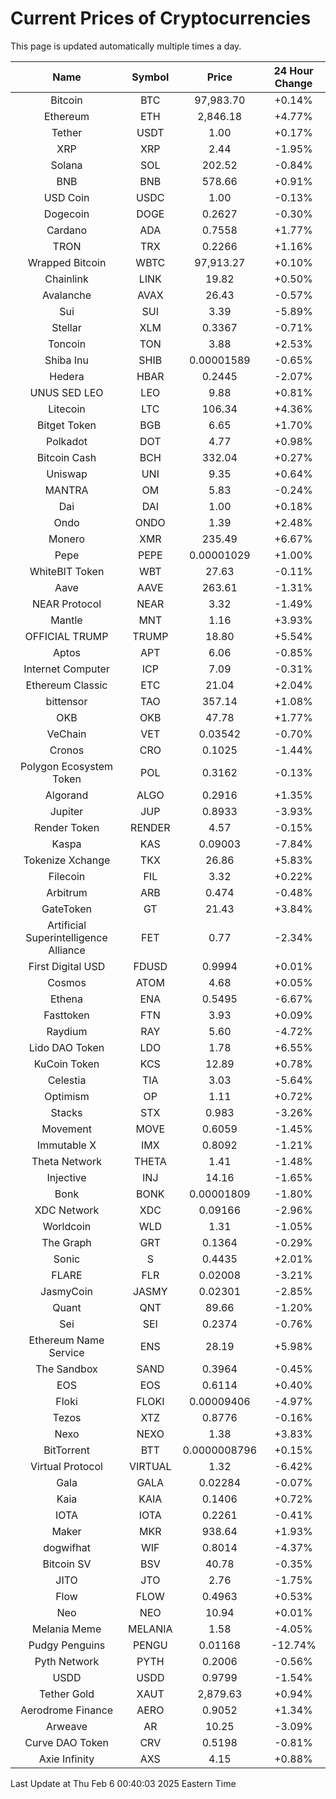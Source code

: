 # Current Prices of Cryptocurrencies
This page is updated automatically multiple times a day.

| Name | Symbol | Price | 24 Hour Change |
| :---: |:---:| :---: | :---: |
| Bitcoin | BTC | 97,983.70 | +0.14% |
| Ethereum | ETH | 2,846.18 | +4.77% |
| Tether | USDT | 1.00 | +0.17% |
| XRP | XRP | 2.44 | -1.95% |
| Solana | SOL | 202.52 | -0.84% |
| BNB | BNB | 578.66 | +0.91% |
| USD Coin | USDC | 1.00 | -0.13% |
| Dogecoin | DOGE | 0.2627 | -0.30% |
| Cardano | ADA | 0.7558 | +1.77% |
| TRON | TRX | 0.2266 | +1.16% |
| Wrapped Bitcoin | WBTC | 97,913.27 | +0.10% |
| Chainlink | LINK | 19.82 | +0.50% |
| Avalanche | AVAX | 26.43 | -0.57% |
| Sui | SUI | 3.39 | -5.89% |
| Stellar | XLM | 0.3367 | -0.71% |
| Toncoin | TON | 3.88 | +2.53% |
| Shiba Inu | SHIB | 0.00001589 | -0.65% |
| Hedera | HBAR | 0.2445 | -2.07% |
| UNUS SED LEO | LEO | 9.88 | +0.81% |
| Litecoin | LTC | 106.34 | +4.36% |
| Bitget Token | BGB | 6.65 | +1.70% |
| Polkadot | DOT | 4.77 | +0.98% |
| Bitcoin Cash | BCH | 332.04 | +0.27% |
| Uniswap | UNI | 9.35 | +0.64% |
| MANTRA | OM | 5.83 | -0.24% |
| Dai | DAI | 1.00 | +0.18% |
| Ondo | ONDO | 1.39 | +2.48% |
| Monero | XMR | 235.49 | +6.67% |
| Pepe | PEPE | 0.00001029 | +1.00% |
| WhiteBIT Token | WBT | 27.63 | -0.11% |
| Aave | AAVE | 263.61 | -1.31% |
| NEAR Protocol | NEAR | 3.32 | -1.49% |
| Mantle | MNT | 1.16 | +3.93% |
| OFFICIAL TRUMP | TRUMP | 18.80 | +5.54% |
| Aptos | APT | 6.06 | -0.85% |
| Internet Computer | ICP | 7.09 | -0.31% |
| Ethereum Classic | ETC | 21.04 | +2.04% |
| bittensor | TAO | 357.14 | +1.08% |
| OKB | OKB | 47.78 | +1.77% |
| VeChain | VET | 0.03542 | -0.70% |
| Cronos | CRO | 0.1025 | -1.44% |
| Polygon Ecosystem Token | POL | 0.3162 | -0.13% |
| Algorand | ALGO | 0.2916 | +1.35% |
| Jupiter | JUP | 0.8933 | -3.93% |
| Render Token | RENDER | 4.57 | -0.15% |
| Kaspa | KAS | 0.09003 | -7.84% |
| Tokenize Xchange | TKX | 26.86 | +5.83% |
| Filecoin | FIL | 3.32 | +0.22% |
| Arbitrum | ARB | 0.474 | -0.48% |
| GateToken | GT | 21.43 | +3.84% |
| Artificial Superintelligence Alliance | FET | 0.77 | -2.34% |
| First Digital USD | FDUSD | 0.9994 | +0.01% |
| Cosmos | ATOM | 4.68 | +0.05% |
| Ethena | ENA | 0.5495 | -6.67% |
| Fasttoken | FTN | 3.93 | +0.09% |
| Raydium | RAY | 5.60 | -4.72% |
| Lido DAO Token | LDO | 1.78 | +6.55% |
| KuCoin Token | KCS | 12.89 | +0.78% |
| Celestia | TIA | 3.03 | -5.64% |
| Optimism | OP | 1.11 | +0.72% |
| Stacks | STX | 0.983 | -3.26% |
| Movement | MOVE | 0.6059 | -1.45% |
| Immutable X | IMX | 0.8092 | -1.21% |
| Theta Network | THETA | 1.41 | -1.48% |
| Injective | INJ | 14.16 | -1.65% |
| Bonk | BONK | 0.00001809 | -1.80% |
| XDC Network | XDC | 0.09166 | -2.96% |
| Worldcoin | WLD | 1.31 | -1.05% |
| The Graph | GRT | 0.1364 | -0.29% |
| Sonic | S | 0.4435 | +2.01% |
| FLARE | FLR | 0.02008 | -3.21% |
| JasmyCoin | JASMY | 0.02301 | -2.85% |
| Quant | QNT | 89.66 | -1.20% |
| Sei | SEI | 0.2374 | -0.76% |
| Ethereum Name Service | ENS | 28.19 | +5.98% |
| The Sandbox | SAND | 0.3964 | -0.45% |
| EOS | EOS | 0.6114 | +0.40% |
| Floki | FLOKI | 0.00009406 | -4.97% |
| Tezos | XTZ | 0.8776 | -0.16% |
| Nexo | NEXO | 1.38 | +3.83% |
| BitTorrent | BTT | 0.0000008796 | +0.15% |
| Virtual Protocol | VIRTUAL | 1.32 | -6.42% |
| Gala | GALA | 0.02284 | -0.07% |
| Kaia | KAIA | 0.1406 | +0.72% |
| IOTA | IOTA | 0.2261 | -0.41% |
| Maker | MKR | 938.64 | +1.93% |
| dogwifhat | WIF | 0.8014 | -4.37% |
| Bitcoin SV | BSV | 40.78 | -0.35% |
| JITO | JTO | 2.76 | -1.75% |
| Flow | FLOW | 0.4963 | +0.53% |
| Neo | NEO | 10.94 | +0.01% |
| Melania Meme | MELANIA | 1.58 | -4.05% |
| Pudgy Penguins | PENGU | 0.01168 | -12.74% |
| Pyth Network | PYTH | 0.2006 | -0.56% |
| USDD | USDD | 0.9799 | -1.54% |
| Tether Gold | XAUT | 2,879.63 | +0.94% |
| Aerodrome Finance | AERO | 0.9052 | +1.34% |
| Arweave | AR | 10.25 | -3.09% |
| Curve DAO Token | CRV | 0.5198 | -0.81% |
| Axie Infinity | AXS | 4.15 | +0.88% |

Last Update at Thu Feb  6 00:40:03 2025 Eastern Time